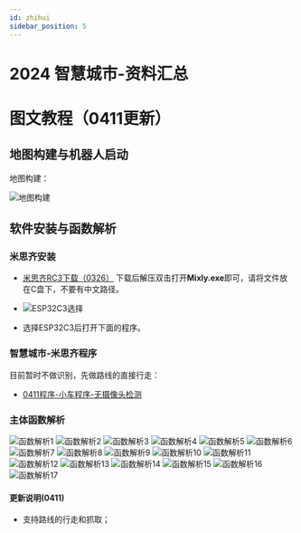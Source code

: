```yaml
---
id: zhihui
sidebar_position: 5
---
```


# 2024 智慧城市-资料汇总

# 图文教程（0411更新）
## 地图构建与机器人启动
地图构建：

![地图构建](https://dedemaker-1255717351.cos.ap-nanjing.myqcloud.com/%E6%96%87%E4%BB%B6%E4%BC%A0%E8%BE%93/zhcs/%E5%B9%BB%E7%81%AF%E7%89%871.JPG)

## 软件安装与函数解析
### 米思齐安装 
- [米思齐RC3下载（0326）](https://dedemaker-1255717351.cos.ap-nanjing.myqcloud.com/%E6%96%87%E4%BB%B6%E4%BC%A0%E8%BE%93/%E4%BD%BF%E5%91%BD%E5%8F%AC%E5%94%A4%E6%96%87%E4%BB%B6/mixly2.0-win32-x64-0326.zip)
下载后解压双击打开**Mixly.exe**即可，请将文件放在C盘下，不要有中文路径。

- ![ESP32C3选择](https://dedemaker-1255717351.cos.ap-nanjing.myqcloud.com/%E6%96%87%E4%BB%B6%E4%BC%A0%E8%BE%93/zhcs/ESP32_choice.png)

- 选择ESP32C3后打开下面的程序。

### 智慧城市-米思齐程序

目前暂时不做识别，先做路线的直接行走：

- [0411程序-小车程序-无摄像头检测](https://dedemaker-1255717351.cos.ap-nanjing.myqcloud.com/%E6%96%87%E4%BB%B6%E4%BC%A0%E8%BE%93/zhcs/zhihuichengshi_0411.mix)


### 主体函数解析
![函数解析1](https://dedemaker-1255717351.cos.ap-nanjing.myqcloud.com/%E6%96%87%E4%BB%B6%E4%BC%A0%E8%BE%93/zhcs/%E5%B9%BB%E7%81%AF%E7%89%872.JPG)
![函数解析2](https://dedemaker-1255717351.cos.ap-nanjing.myqcloud.com/%E6%96%87%E4%BB%B6%E4%BC%A0%E8%BE%93/zhcs/%E5%B9%BB%E7%81%AF%E7%89%873.JPG)
![函数解析3](https://dedemaker-1255717351.cos.ap-nanjing.myqcloud.com/%E6%96%87%E4%BB%B6%E4%BC%A0%E8%BE%93/zhcs/%E5%B9%BB%E7%81%AF%E7%89%874.JPG)
![函数解析4](https://dedemaker-1255717351.cos.ap-nanjing.myqcloud.com/%E6%96%87%E4%BB%B6%E4%BC%A0%E8%BE%93/zhcs/%E5%B9%BB%E7%81%AF%E7%89%875.JPG)
![函数解析5](https://dedemaker-1255717351.cos.ap-nanjing.myqcloud.com/%E6%96%87%E4%BB%B6%E4%BC%A0%E8%BE%93/zhcs/%E5%B9%BB%E7%81%AF%E7%89%876.JPG)
![函数解析6](https://dedemaker-1255717351.cos.ap-nanjing.myqcloud.com/%E6%96%87%E4%BB%B6%E4%BC%A0%E8%BE%93/zhcs/%E5%B9%BB%E7%81%AF%E7%89%877.JPG)
![函数解析7](https://dedemaker-1255717351.cos.ap-nanjing.myqcloud.com/%E6%96%87%E4%BB%B6%E4%BC%A0%E8%BE%93/zhcs/%E5%B9%BB%E7%81%AF%E7%89%878.JPG)
![函数解析8](https://dedemaker-1255717351.cos.ap-nanjing.myqcloud.com/%E6%96%87%E4%BB%B6%E4%BC%A0%E8%BE%93/zhcs/%E5%B9%BB%E7%81%AF%E7%89%879.JPG)
![函数解析9](https://dedemaker-1255717351.cos.ap-nanjing.myqcloud.com/%E6%96%87%E4%BB%B6%E4%BC%A0%E8%BE%93/zhcs/%E5%B9%BB%E7%81%AF%E7%89%8710.JPG)
![函数解析10](https://dedemaker-1255717351.cos.ap-nanjing.myqcloud.com/%E6%96%87%E4%BB%B6%E4%BC%A0%E8%BE%93/zhcs/%E5%B9%BB%E7%81%AF%E7%89%8711.JPG)
![函数解析11](https://dedemaker-1255717351.cos.ap-nanjing.myqcloud.com/%E6%96%87%E4%BB%B6%E4%BC%A0%E8%BE%93/zhcs/%E5%B9%BB%E7%81%AF%E7%89%8712.JPG)
![函数解析12](https://dedemaker-1255717351.cos.ap-nanjing.myqcloud.com/%E6%96%87%E4%BB%B6%E4%BC%A0%E8%BE%93/zhcs/%E5%B9%BB%E7%81%AF%E7%89%8713.JPG)
![函数解析13](https://dedemaker-1255717351.cos.ap-nanjing.myqcloud.com/%E6%96%87%E4%BB%B6%E4%BC%A0%E8%BE%93/zhcs/%E5%B9%BB%E7%81%AF%E7%89%8714.JPG)
![函数解析14](https://dedemaker-1255717351.cos.ap-nanjing.myqcloud.com/%E6%96%87%E4%BB%B6%E4%BC%A0%E8%BE%93/zhcs/%E5%B9%BB%E7%81%AF%E7%89%8715.JPG)
![函数解析15](https://dedemaker-1255717351.cos.ap-nanjing.myqcloud.com/%E6%96%87%E4%BB%B6%E4%BC%A0%E8%BE%93/zhcs/%E5%B9%BB%E7%81%AF%E7%89%8716.JPG)
![函数解析16](https://dedemaker-1255717351.cos.ap-nanjing.myqcloud.com/%E6%96%87%E4%BB%B6%E4%BC%A0%E8%BE%93/zhcs/%E5%B9%BB%E7%81%AF%E7%89%8717.JPG)
![函数解析17](https://dedemaker-1255717351.cos.ap-nanjing.myqcloud.com/%E6%96%87%E4%BB%B6%E4%BC%A0%E8%BE%93/zhcs/%E5%B9%BB%E7%81%AF%E7%89%8718.JPG)

#### 更新说明(0411)
- 支持路线的行走和抓取；